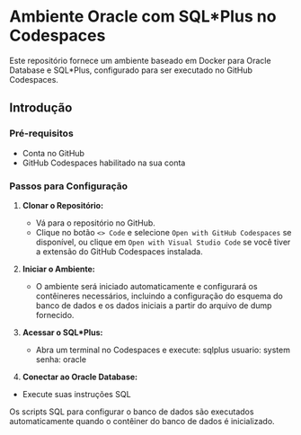 # Ambiente Oracle com SQL*Plus no Codespaces

Este repositório fornece um ambiente baseado em Docker para Oracle Database e SQL*Plus, configurado para ser executado no GitHub Codespaces.

## Introdução

### Pré-requisitos

- Conta no GitHub
- GitHub Codespaces habilitado na sua conta

### Passos para Configuração

1. **Clonar o Repositório:**
   - Vá para o repositório no GitHub.
   - Clique no botão `<> Code` e selecione `Open with GitHub Codespaces` se disponível, ou clique em `Open with Visual Studio Code` se você tiver a extensão do GitHub Codespaces instalada.

2. **Iniciar o Ambiente:**
   - O ambiente será iniciado automaticamente e configurará os contêineres necessários, incluindo a configuração do esquema do banco de dados e os dados iniciais a partir do arquivo de dump fornecido.

3. **Acessar o SQL*Plus:**
   - Abra um terminal no Codespaces e execute:
     sqlplus
     usuario: system
     senha: oracle
     
4. **Conectar ao Oracle Database:**
- Execute suas instruções SQL

Os scripts SQL para configurar o banco de dados são executados automaticamente quando o contêiner do banco de dados é inicializado.
